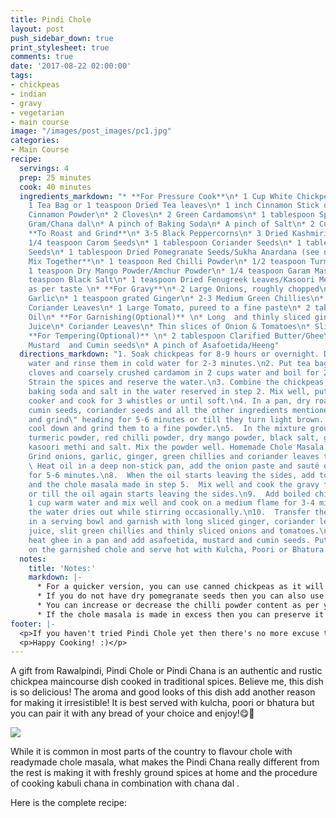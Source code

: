 ```yaml
---
title: Pindi Chole
layout: post
push_sidebar_down: true
print_stylesheet: true
comments: true
date: '2017-08-22 02:00:00'
tags:
- chickpeas
- indian
- gravy
- vegetarian
- main course
image: "/images/post_images/pc1.jpg"
categories:
- Main Course
recipe:
  servings: 4
  prep: 25 minutes
  cook: 40 minutes
  ingredients_markdown: "* **For Pressure Cook**\n* 1 Cup White Chickpeas/Kabuli Chana\n*
    1 Tea Bag or 1 teaspoon Dried Tea leaves\n* 1 inch Cinnamon Stick or 1 teaspoon
    Cinnamon Powder\n* 2 Cloves\n* 2 Green Cardamoms\n* 1 tablespoon Split Bengal
    Gram/Chana dal\n* A pinch of Baking Soda\n* A pinch of Salt\n* 2 Cups Water\n*
    **To Roast and Grind**\n* 3-5 Black Peppercorns\n* 3 Dried Kashmiri Red Chillies\n*
    1/4 teaspoon Carom Seeds\n* 1 tablespoon Coriander Seeds\n* 1 tablespoon Cumin
    Seeds\n* 1 tablespoon Dried Pomegranate Seeds/Sukha Anardana (see notes)\n* **To
    Mix Together**\n* 1 teaspoon Red Chilli Powder\n* 1/2 teaspoon Turmeric Powder\n*
    1 teaspoon Dry Mango Powder/Amchur Powder\n* 1/4 teaspoon Garam Masala\n* 1/4
    teaspoon Black Salt\n* 1 teaspoon Dried Fenugreek Leaves/Kasoori Methi\n* Salt
    as per taste \n* **For Gravy**\n* 2 Large Onions, roughly chopped\n* 5-6 cloves
    Garlic\n* 1 teaspoon grated Ginger\n* 2-3 Medium Green Chillies\n* 2 tablespoon
    Coriander Leaves\n* 1 Large Tomato, pureed to a fine paste\n* 2 tablespoon Olive
    Oil\n* **For Garnishing(Optional)** \n* Long  and thinly sliced ginger\n* Lemon
    Juice\n* Coriander Leaves\n* Thin slices of Onion & Tomatoes\n* Slit Green Chillies\n*
    **For Tempering(Optional)** \n* 2 tablespoon Clarified Butter/Ghee\n*  1 tablespoon
    Mustard  and Cumin seeds\n* A pinch of Asafoetida/Heeng"
  directions_markdown: "1. Soak chickpeas for 8-9 hours or overnight. Drain the excess
    water and rinse them in cold water for 2-3 minutes.\n2. Put tea bag/powder, cinnamon,
    cloves and coarsely crushed cardamom in 2 cups water and boil for 2-3 minutes.
    Strain the spices and reserve the water.\n3. Combine the chickpeas, chana dal,
    baking soda and salt in the water reserved in step 2. Mix well, put in a pressure
    cooker and cook for 3 whistles or until soft.\n4. In a pan, dry roast black peppercorns,
    cumin seeds, coriander seeds and all the other ingredients mentioned in \"to roast
    and grind\" heading for 5-6 minutes or till they turn light brown. Let the spices
    cool down and grind them to a fine powder.\n5.  In the mixture ground above, add
    turmeric powder, red chilli powder, dry mango powder, black salt, garam masala,
    kasoori methi and salt. Mix the powder well. Homemade Chole Masala is ready. \n6.
    Grind onions, garlic, ginger, green chillies and coriander leaves to a fine paste.\n7.
    \ Heat oil in a deep non-stick pan, add the onion paste and sauté on a medium
    for 5-6 minutes.\n8.  When the oil starts leaving the sides, add tomato pureé
    and the chole masala made in step 5.  Mix well and cook the gravy for 6-7 minutes
    or till the oil again starts leaving the sides.\n9.  Add boiled chickpeas and
    1 cup warm water and mix well and cook on a medium flame for 3-4 minutes or till
    the water dries out while stirring occasionally.\n10.  Transfer the prepared chole
    in a serving bowl and garnish with long sliced ginger, coriander leaves, lemon
    juice, slit green chillies and thinly sliced onions and tomatoes.\n12. For tempering,
    heat ghee in a pan and add asafoetida, mustard and cumin seeds. Put the tempering
    on the garnished chole and serve hot with Kulcha, Poori or Bhatura."
  notes:
    title: 'Notes:'
    markdown: |-
      * For a quicker version, you can use canned chickpeas as it will save soaking and boiling time.
      * If you do not have dry pomegranate seeds then you can also use tamarind paste. In this case, add the tamarind paste in step 8 after adding tomato pureé.
      * You can increase or decrease the chilli powder content as per your taste.
      * If the chole masala is made in excess then you can preserve it for a couple of months. Put it in an air tight container and keep in your refrigerator.
footer: |-
  <p>If you haven't tried Pindi Chole yet then there's no more excuse to do it and you are going to love it! Do try this recipe at home and let us know how it went. Leave a comment, take a picture, post it on Instagram and tag us @hungertreats.</p>
  <p>Happy Cooking! :)</p>
---
```


A gift from Rawalpindi, Pindi Chole or Pindi Chana is an authentic and rustic chickpea maincourse dish cooked in traditional spices. Believe me, this dish is so delicious! The aroma and good looks of this dish add another reason for making it irresistible! It is best served with kulcha, poori or bhatura but you can pair it with any bread of your choice and enjoy!😋🍛⠀

![]({{site.url}}/images/post_images/pc2.jpg)

While it is common in most parts of the country to flavour chole with readymade chole masala, what makes the Pindi Chana really different from the rest is making it with freshly ground spices at home and the procedure of cooking kabuli chana in combination with chana dal .

Here is the complete recipe: